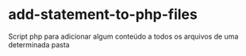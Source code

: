# add-statement-to-php-files
Script php para adicionar algum conteúdo a todos os arquivos de uma determinada pasta
